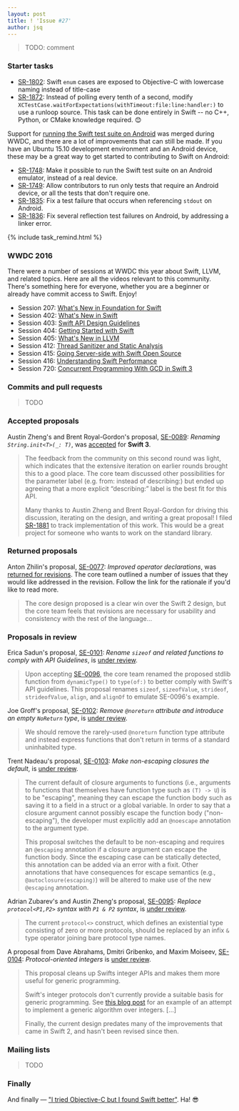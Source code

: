 ```yaml
---
layout: post
title: ! 'Issue #27'
author: jsq
---
```


> TODO: comment

<!--excerpt-->

### Starter tasks

- [SR-1802](https://bugs.swift.org/browse/SR-1802): Swift `enum` cases are exposed to Objective-C with lowercase naming instead of title-case
- [SR-1872](https://bugs.swift.org/browse/SR-1872): Instead of polling every tenth of a second, modify `XCTestCase.waitForExpectations(withTimeout:file:line:handler:)` to use a runloop source. This task can be done entirely in Swift -- no C++, Python, or CMake knowledge required. 😊

Support for [running the Swift test suite on Android](https://github.com/apple/swift/pull/1714) was merged during WWDC, and there are a lot of improvements that can still be made. If you have an Ubuntu 15.10 development environment and an Android device, these may be a great way to get started to contributing to Swift on Android:

- [SR-1748](https://bugs.swift.org/browse/SR-1748): Make it possible to run the Swift test suite on an Android emulator, instead of a real device.
- [SR-1749](https://bugs.swift.org/browse/SR-1749): Allow contributors to run only tests that require an Android device, or all the tests that don't require one.
- [SR-1835](https://bugs.swift.org/browse/SR-1835): Fix a test failure that occurs when referencing `stdout` on Android.
- [SR-1836](https://bugs.swift.org/browse/SR-1836): Fix several reflection test failures on Android, by addressing a linker error.

{% include task_remind.html %}

### WWDC 2016

There were a number of sessions at WWDC this year about Swift, LLVM, and related topics. Here are all the videos relevant to this community. There's something here for everyone, whether you are a beginner or already have commit access to Swift. Enjoy!

- Session 207: [What's New in Foundation for Swift](https://developer.apple.com/videos/play/wwdc2016/207/)
- Session 402: [What's New in Swift](https://developer.apple.com/videos/play/wwdc2016/402/)
- Session 403: [Swift API Design Guidelines](https://developer.apple.com/videos/play/wwdc2016/403/)
- Session 404: [Getting Started with Swift](https://developer.apple.com/videos/play/wwdc2016/404/)
- Session 405: [What's New in LLVM](https://developer.apple.com/videos/play/wwdc2016/405/)
- Session 412: [Thread Sanitizer and Static Analysis](https://developer.apple.com/videos/play/wwdc2016/412/)
- Session 415: [Going Server-side with Swift Open Source](https://developer.apple.com/videos/play/wwdc2016/415/)
- Session 416: [Understanding Swift Performance](https://developer.apple.com/videos/play/wwdc2016/416/)
- Session 720: [Concurrent Programming With GCD in Swift 3](https://developer.apple.com/videos/play/wwdc2016/720/)

### Commits and pull requests

> TODO

### Accepted proposals

Austin Zheng's and Brent Royal-Gordon's proposal, [SE-0089](https://github.com/apple/swift-evolution/blob/master/proposals/0089-rename-string-reflection-init.md): *Renaming `String.init<T>(_: T)`*, was [accepted](https://lists.swift.org/pipermail/swift-evolution-announce/2016-June/000190.html) for **Swift 3**.

> The feedback from the community on this second round was light, which indicates that the extensive iteration on earlier rounds brought this to a good place.  The core team discussed other possibilities for the parameter label (e.g. from: instead of describing:) but ended up agreeing that a more explicit “describing:” label is the best fit for this API.
>
> Many thanks to Austin Zheng and Brent Royal-Gordon for driving this discussion, iterating on the design, and writing a great proposal!  I filed [SR-1881](https://bugs.swift.org/browse/SR-1881) to track implementation of this work.  This would be a great project for someone who wants to work on the standard library.

### Returned proposals

Anton Zhilin's proposal, [SE-0077](https://github.com/apple/swift-evolution/blob/master/proposals/0077-operator-precedence.md): *Improved operator declarations*, was [returned for revisions](https://lists.swift.org/pipermail/swift-evolution-announce/2016-June/000191.html). The core team outlined a number of issues that they would like addressed in the revision. Follow the link for the rationale if you'd like to read more.

> The core design proposed is a clear win over the Swift 2 design, but the core team feels that revisions are necessary for usability and consistency with the rest of the language...

### Proposals in review

Erica Sadun's proposal, [SE-0101](https://github.com/apple/swift-evolution/blob/master/proposals/0101-standardizing-sizeof-naming.md): *Rename `sizeof` and related functions to comply with API Guidelines*, is [under review](https://lists.swift.org/pipermail/swift-evolution-announce/2016-June/000185.html).

> Upon accepting [SE-0096](https://github.com/apple/swift-evolution/blob/master/proposals/0096-dynamictype.md), the core team renamed the proposed stdlib function from `dynamicType()` to `type(of:)` to better comply with Swift's API guidelines. This proposal renames `sizeof`, `sizeofValue`, `strideof`, `strideofValue`, `align`, and `alignOf` to emulate SE-0096's example.

Joe Groff's proposal, [SE-0102](https://github.com/apple/swift-evolution/blob/master/proposals/0102-noreturn-bottom-type.md): *Remove `@noreturn` attribute and introduce an empty `NoReturn` type*, is [under review](https://lists.swift.org/pipermail/swift-evolution-announce/2016-June/000186.html).

> We should remove the rarely-used `@noreturn` function type attribute and instead express functions that don't return in terms of a standard uninhabited type.

Trent Nadeau's proposal, [SE-0103](https://github.com/apple/swift-evolution/blob/master/proposals/0103-make-noescape-default.md): *Make non-escaping closures the default*, is [under review](https://lists.swift.org/pipermail/swift-evolution-announce/2016-June/000187.html).

> The current default of closure arguments to functions (i.e., arguments to functions that themselves have function type such as `(T) -> U`) is to be "escaping", meaning they can escape the function body such as saving it to a field in a struct or a global variable. In order to say that a closure argument cannot possibly escape the function body ("non-escaping"), the developer must explicitly add an `@noescape` annotation to the argument type.
>
> This proposal switches the default to be non-escaping and requires an `@escaping` annotation if a closure argument can escape the function body. Since the escaping case can be statically detected, this annotation can be added via an error with a fixit. Other annotations that have consequences for escape semantics (e.g., `@autoclosure(escaping)`) will be altered to make use of the new `@escaping` annotation.

Adrian Zubarev's and Austin Zheng's proposal, [SE-0095](https://github.com/apple/swift-evolution/blob/master/proposals/0095-any-as-existential.md): *Replace `protocol<P1,P2>` syntax with `P1 & P2` syntax*, is [under review](https://lists.swift.org/pipermail/swift-evolution-announce/2016-June/000188.html).

> The current `protocol<>` construct, which defines an existential type consisting of zero or more protocols, should be replaced by an infix `&` type operator joining bare protocol type names.

A proposal from Dave Abrahams, Dmitri Gribenko, and Maxim Moiseev, [SE-0104](https://github.com/apple/swift-evolution/blob/master/proposals/0104-improved-integers.md): *Protocol-oriented integers* is [under review](https://lists.swift.org/pipermail/swift-evolution-announce/2016-June/000189.html).

> This proposal cleans up Swifts integer APIs and makes them more useful for generic programming.
>
> Swift's integer protocols don't currently provide a suitable basis for generic programming. See [this blog post](http://blog.krzyzanowskim.com/2015/03/01/swift_madness_of_generic_integer/) for an example of an attempt to implement a generic algorithm over integers. [...]
>
> Finally, the current design predates many of the improvements that came in Swift 2, and hasn't been revised since then.

### Mailing lists

> TODO

### Finally

And finally &mdash; ["I tried Objective-C but I found Swift better"](https://twitter.com/ayanonagon/status/743594792081252352). Ha! 😎
